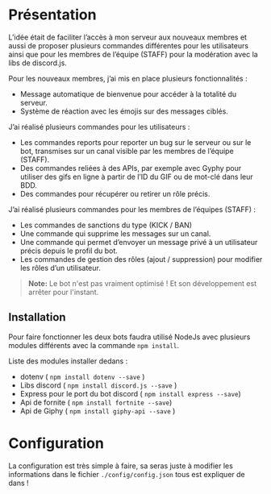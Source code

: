 # Présentation 
 L’idée était de faciliter l’accès à mon serveur aux nouveaux membres et aussi
de proposer plusieurs commandes différentes pour les utilisateurs ainsi que
pour les membres de l’équipe (STAFF) pour la modération avec la libs de
discord.js.

 Pour les nouveaux membres, j’ai mis en place plusieurs fonctionnalités :
- Message automatique de bienvenue pour accéder à la totalité du serveur.
- Système de réaction avec les émojis sur des messages ciblés.

J’ai réalisé plusieurs commandes pour les utilisateurs :

- Les commandes reports pour reporter un bug sur le serveur ou sur le bot,
transmises sur un canal visible par les membres de l’équipe (STAFF).
- Des commandes reliées à des APIs, par exemple avec Gyphy pour utiliser des
gifs en ligne à partir de l’ID du GIF ou de mot-clé dans leur BDD.
- Des commandes pour récupérer ou retirer un rôle précis.

J’ai réalisé plusieurs commandes pour les membres de l’équipes (STAFF) :
- Les commandes de sanctions du type (KICK / BAN)
- Une commande qui supprime les messages sur un canal.
- Une commande qui permet d’envoyer un message privé à un utilisateur précis
depuis le profil du bot.
- Les commandes de gestion des rôles (ajout / suppression) pour modifier les
rôles d’un utilisateur.
> **Note:** Le bot n'est pas vraiment optimisé ! Et son développement est arrêter pour l'instant.

## Installation
Pour faire fonctionner les deux bots faudra utilisé NodeJs avec plusieurs modules différents avec la commande `npm install`.

Liste des modules installer dedans  :

- dotenv ( `npm install dotenv --save` )
- Libs discord ( `npm install discord.js --save` )
- Express pour le port du bot discord ( `npm install express --save`)
- Api de fornite ( `npm install fortnite --save`)
- Api de Giphy ( `npm install giphy-api --save` )

# Configuration

La configuration est très simple à faire, sa seras juste à modifier les informations dans le fichier `./config/config.json` tous est expliquer de dans  !